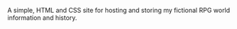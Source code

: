 A simple, HTML and CSS site for hosting and storing my fictional RPG world information and history.
